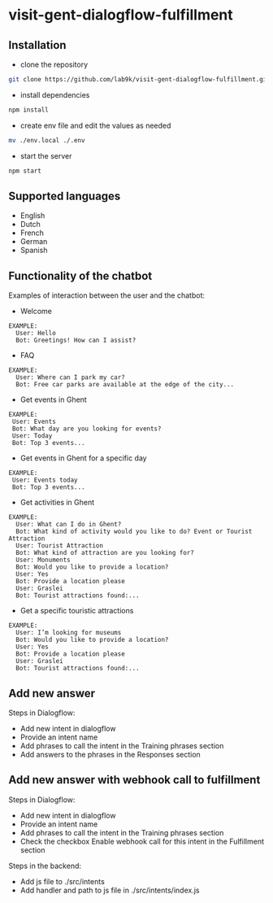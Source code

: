 # visit-gent-dialogflow-fulfillment

## Installation

* clone the repository
```bash
git clone https://github.com/lab9k/visit-gent-dialogflow-fulfillment.git
```

* install dependencies
```bash
npm install
```

* create env file and edit the values as needed
```bash
mv ./env.local ./.env
```

* start the server
```bash
npm start
```

## Supported languages
* English
* Dutch
* French
* German
* Spanish

## Functionality of the chatbot

Examples of interaction between the user and the chatbot:

* Welcome
```
EXAMPLE:
  User: Hello
  Bot: Greetings! How can I assist?
```

* FAQ
```
EXAMPLE:
  User: Where can I park my car?
  Bot: Free car parks are available at the edge of the city...
```

* Get events in Ghent
 ```
EXAMPLE:
  User: Events
  Bot: What day are you looking for events?
  User: Today
  Bot: Top 3 events...
```

* Get events in Ghent for a specific day
 ```
EXAMPLE:
  User: Events today
  Bot: Top 3 events...
```

* Get activities in Ghent
```
EXAMPLE:
  User: What can I do in Ghent?
  Bot: What kind of activity would you like to do? Event or Tourist Attraction
  User: Tourist Attraction
  Bot: What kind of attraction are you looking for?
  User: Monuments
  Bot: Would you like to provide a location?
  User: Yes
  Bot: Provide a location please
  User: Graslei
  Bot: Tourist attractions found:...
```

* Get a specific touristic attractions
```
EXAMPLE:
  User: I’m looking for museums
  Bot: Would you like to provide a location?
  User: Yes
  Bot: Provide a location please
  User: Graslei
  Bot: Tourist attractions found:...
```

## Add new answer
Steps in Dialogflow:
* Add new intent in dialogflow
* Provide an intent name
* Add phrases to call the intent in the Training phrases section
* Add answers to the phrases in the Responses section

## Add new answer with webhook call to fulfillment
Steps in Dialogflow:
* Add new intent in dialogflow
* Provide an intent name
* Add phrases to call the intent in the Training phrases section
* Check the checkbox Enable webhook call for this intent in the Fulfillment section

Steps in the backend:
* Add js file to ./src/intents
* Add handler and path to js file in ./src/intents/index.js

